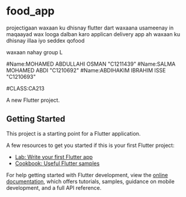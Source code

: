 # food_app
projectigaan waxaan ku dhisnay flutter dart waxaana usameenay in maqaayad 
wax looga dalban karo applican delivery app ah 
waxaan ku dhisnay illaa iyo seddex qofood 

waxaan nahay group L 

#Name:MOHAMED ABDULLAHI OSMAN "C1211439"
#Name:SALMA MOHAMED ABDI "C1210692"
#Name:ABDIHAKIM IBRAHIM ISSE "C1210693"


#CLASS:CA213


A new Flutter project.

## Getting Started

This project is a starting point for a Flutter application.

A few resources to get you started if this is your first Flutter project:

- [Lab: Write your first Flutter app](https://docs.flutter.dev/get-started/codelab)
- [Cookbook: Useful Flutter samples](https://docs.flutter.dev/cookbook)

For help getting started with Flutter development, view the
[online documentation](https://docs.flutter.dev/), which offers tutorials,
samples, guidance on mobile development, and a full API reference.
